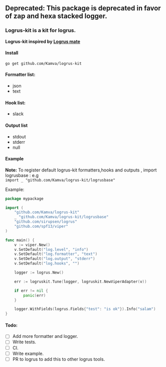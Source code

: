 ## Deprecated: This package is deprecated in favor of zap and hexa stacked logger.

### Logrus-kit is a kit for logrus.
**Logrus-kit inspired by [Logrus mate](https://github.com/gogap/logrus_mate)** 

#### Install
```
go get github.com/Kamva/logrus-kit
```

#### Formatter list:
- json
- text

#### Hook list:
- slack

#### Output list
- stdout
- stderr
- null

#### Example
**Note:** To register default logrus-kit formatters,hooks and 
outputs , import logrusbase : e.g   
`import _ "github.com/Kamva/logrus-kit/logrusbase"`

Example: 
```go
package mypackage

import (
	"github.com/Kamva/logrus-kit"
	_ "github.com/Kamva/logrus-kit/logrusbase"
	"github.com/sirupsen/logrus"
	"github.com/spf13/viper"
)

func main() {
	v := viper.New()
	v.SetDefault("log.level", "info")
	v.SetDefault("log.formatter", "text")
	v.SetDefault("log.output", "stderr")
	v.SetDefault("log.hooks", "")

	logger := logrus.New()

	err := logruskit.Tune(logger, logruskit.NewViperAdapter(v))

	if err != nil {
		panic(err)
	}

	logger.WithFields(logrus.Fields{"test": "is ok"}).Info("salam")
}
```

#### Todo: 
- [ ] Add more formatter and logger.
- [ ] Write tests.
- [ ] CI.
- [ ] Write example.
- [ ] PR to logrus to add this to other logrus tools.
